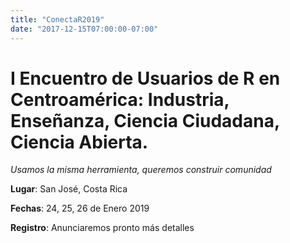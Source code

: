 ```yaml
---
title: "ConectaR2019"
date: "2017-12-15T07:00:00-07:00"
---
```


# I Encuentro de Usuarios de R en Centroamérica: Industria, Enseñanza, Ciencia Ciudadana, Ciencia Abierta.

*Usamos la misma herramienta, queremos construir comunidad*


**Lugar**: San José, Costa Rica

**Fechas**: 24, 25, 26 de Enero 2019

**Registro**: Anunciaremos pronto más detalles

